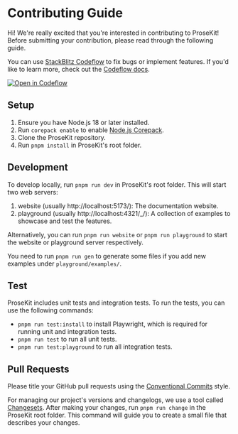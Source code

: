 # Contributing Guide

Hi! We're really excited that you're interested in contributing to ProseKit! Before submitting your contribution, please read through the following guide.

You can use [StackBlitz Codeflow](https://stackblitz.com/codeflow) to fix bugs or implement features. If you'd like to learn more, check out the [Codeflow docs](https://developer.stackblitz.com/codeflow/what-is-codeflow).

[![Open in Codeflow](https://developer.stackblitz.com/img/open_in_codeflow.svg)](https://pr.new/prosekit/prosekit)

## Setup

1. Ensure you have Node.js 18 or later installed.
2. Run `corepack enable` to enable [Node.js Corepack](https://github.com/nodejs/corepack).
3. Clone the ProseKit repository.
4. Run `pnpm install` in ProseKit's root folder.

## Development

To develop locally, run `pnpm run dev` in ProseKit's root folder. This will start two web servers:

1. website (usually http://localhost:5173/): The documentation website.
2. playground (usually http://localhost:4321/\_/): A collection of examples to showcase and test the features.

Alternatively, you can run `pnpm run website` or `pnpm run playground` to start the website or playground server respectively.

You need to run `pnpm run gen` to generate some files if you add new examples under `playground/examples/`.

## Test

ProseKit includes unit tests and integration tests. To run the tests, you can use the following commands:

- `pnpm run test:install` to install Playwright, which is required for running unit and integration tests.
- `pnpm run test` to run all unit tests.
- `pnpm run test:playground` to run all integration tests.

## Pull Requests

Please title your GitHub pull requests using the [Conventional Commits](https://www.conventionalcommits.org/en/v1.0.0/) style.

For managing our project's versions and changelogs, we use a tool called [Changesets](https://github.com/changesets/changesets). After making your changes, run `pnpm run change` in the ProseKit root folder. This command will guide you to create a small file that describes your changes.
